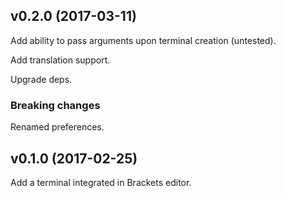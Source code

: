 ## v0.2.0 (2017-03-11)

Add ability to pass arguments upon terminal creation (untested).

Add translation support.

Upgrade deps.

### Breaking changes

Renamed preferences.


## v0.1.0 (2017-02-25)

Add a terminal integrated in Brackets editor.
